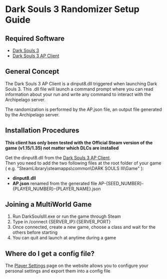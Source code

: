 # Dark Souls 3 Randomizer Setup Guide

## Required Software

- [Dark Souls 3](https://store.steampowered.com/app/374320/DARK_SOULS_III/)
- [Dark Souls 3 AP Client](https://github.com/Marechal-L/DarkSouls3-Archipelago-client)

## General Concept

The Dark Souls 3 AP Client is a dinput8.dll triggered when launching Dark Souls 3. This .dll file will launch a command 
prompt where you can read information about your run and write any command to interact with the Archipelago server.  

The randomization is performed by the AP.json file, an output file generated by the Archipelago server.

## Installation Procedures

**This client has only been tested with the Official Steam version of the game (v1.15/1.35) not matter which DLCs are installed**

Get the dinput8.dll from the [Dark Souls 3 AP Client](https://github.com/Marechal-L/DarkSouls3-Archipelago-client).  
Then you need to add the two following files at the root folder of your game 
( e.g. "SteamLibrary\steamapps\common\DARK SOULS III\Game" ):  
- **dinput8.dll**
- **AP.json** renamed from the generated file AP-{SEED_NUMBER}-{PLAYER_NUMBER}-{PLAYER_NAME}.json

## Joining a MultiWorld Game

1. Run DarkSoulsIII.exe or run the game through Steam
2. Type in /connect {SERVER_IP}:{SERVER_PORT}
3. Once connected, create a new game, choose a class and wait for the others before starting
4. You can quit and launch at anytime during a game

## Where do I get a config file?

The [Player Settings](../player-settings) page on the website allows you to
configure your personal settings and export them into a config file